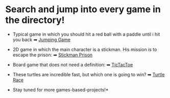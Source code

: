 # Search and jump into every game in the directory!

* Typical game in which you should hit a red ball with a paddle until i hit you back
➡ [Jumping Game](https://github.com/sldimitrov/GamesWithPython/tree/main/GamesWithGraphics/JumpingGame)

* 2D game in which the main character is a stickman. His mission is to escape the prison:
➡ [Stickman Prison](https://github.com/sldimitrov/GamesWithPython/tree/main/GamesWithGraphics/Stickman)

* Board game that does not need a definition:
➡ [TicTacToe](https://github.com/sldimitrov/GamesWithPython/tree/main/GamesWithGraphics/TicTacToe)

* These turtles are incredible fast, but which one is going to win?
➡ [Turtle Race](https://github.com/sldimitrov/GamesWithPython/tree/main/GamesWithGraphics/TurtleRace)

* Stay tuned for more games-based-projects!*
